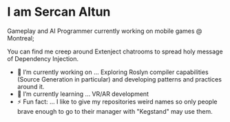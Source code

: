 # I am Sercan Altun
Gameplay and AI Programmer currently working on mobile games @ Montreal;

You can find me creep around Extenject chatrooms to spread holy message of Dependency Injection. 

- 🔭 I’m currently working on ... Exploring Roslyn compiler capabilities (Source Generation in particular) and developing patterns and practices around it.
- 🌱 I’m currently learning ... VR/AR development
- ⚡ Fun fact: ... I like to give my repositories weird names so only people brave enough to go to their manager with "Kegstand" may use them.

<!--
**altunsercan/altunsercan** is a ✨ _special_ ✨ repository because its `README.md` (this file) appears on your GitHub profile.

Here are some ideas to get you started:
- 🔭 I’m currently working on ...
- 🌱 I’m currently learning ...
- 👯 I’m looking to collaborate on ...
- 🤔 I’m looking for help with ...
- 💬 Ask me about ...
- 📫 How to reach me: ...
- 😄 Pronouns: ...
- ⚡ Fun fact: ...
-->
